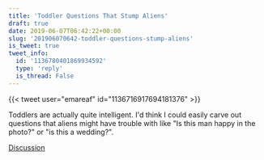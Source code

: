 ```yaml
---
title: 'Toddler Questions That Stump Aliens'
draft: true
date: 2019-06-07T06:42:22+00:00
slug: '201906070642-toddler-questions-stump-aliens'
is_tweet: true
tweet_info:
  id: '1136780401869934592'
  type: 'reply'
  is_thread: False
---
```




{{< tweet user="emareaf" id="1136716917694181376" >}}

Toddlers are actually quite intelligent. I'd think I could easily carve out questions that aliens might have trouble with like "Is this man happy in the photo?" or "is this a wedding?".

[Discussion](https://x.com/sytelus/status/1136780401869934592)
